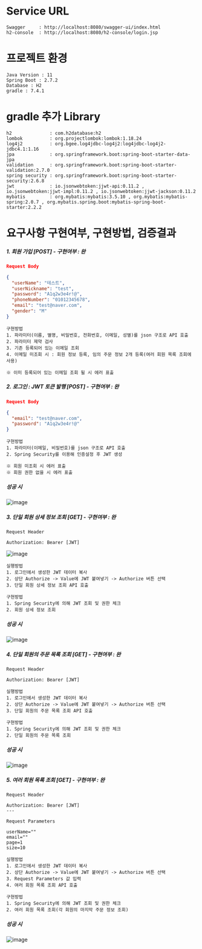 # Service URL
``` url
Swagger     : http://localhost:8080/swagger-ui/index.html
h2-console  : http://localhost:8080/h2-console/login.jsp
```

# 프로젝트 환경
```
Java Version : 11
Spring Boot : 2.7.2
Database : H2
gradle : 7.4.1
```

# gradle 추가 Library
```
h2              : com.h2database:h2
lombok          : org.projectlombok:lombok:1.18.24
log4j2          : org.bgee.log4jdbc-log4j2:log4jdbc-log4j2-jdbc4.1:1.16
jpa             : org.springframework.boot:spring-boot-starter-data-jpa
validation      : org.springframework.boot:spring-boot-starter-validation:2.7.0
spring security : org.springframework.boot:spring-boot-starter-security:2.6.8
jwt             : io.jsonwebtoken:jjwt-api:0.11.2 , io.jsonwebtoken:jjwt-impl:0.11.2 , io.jsonwebtoken:jjwt-jackson:0.11.2
mybatis         : org.mybatis:mybatis:3.5.10 , org.mybatis:mybatis-spring:2.0.7 , org.mybatis.spring.boot:mybatis-spring-boot-starter:2.2.2
```

# 요구사항 구현여부, 구현방법, 검증결과

##### 1. 회원 가입 [POST] - 구현여부 : 완
```json
Request Body

{
  "userName": "테스트",
  "userNickname": "test",
  "password": "A1q2w3e4r!@",
  "phoneNumber": "01012345678",
  "email": "test@naver.com",
  "gender": "M"
}
```

```
구현방법
1. 파라미터(이름, 별명, 비밀번호, 전화번호, 이메일, 성별)를 json 구조로 API 호출
2. 파라미터 제약 검사
3. 기존 등록되어 있는 이메일 조회
4. 이메일 미조회 시 : 회원 정보 등록, 임의 주문 정보 2개 등록(여러 회원 목록 조회에 사용)

※ 이미 등록되어 있는 이메일 조회 될 시 에러 표출
```

##### 2. 로그인 : JWT 토큰 발행 [POST] - 구현여부 : 완
```json
Request Body

{
  "email": "test@naver.com",
  "password": "A1q2w3e4r!@"
}
```


```
구현방법
1. 파라미터(이메일, 비밀번호)를 json 구조로 API 호출
2. Spring Security를 이용해 인증설정 후 JWT 생성

※ 회원 미조회 시 에러 표출
※ 회원 권한 없을 시 에러 표출
```
##### 성공 시
![image](https://user-images.githubusercontent.com/47163913/182144849-bca99503-8e7a-4b5a-b442-4dbc03ac7892.png)


##### 3. 단일 회원 상세 정보 조회 [GET] - 구현여부 : 완
```
Request Header

Authorization: Bearer [JWT]
```
![image](https://user-images.githubusercontent.com/47163913/182146207-4caba508-7b72-4869-8baa-44c2f2a59387.png)

```
실행방법
1. 로그인에서 생성한 JWT 데이터 복사
2. 상단 Authorize -> Value에 JWT 붙여넣기 -> Authorize 버튼 선택
3. 단일 회원 상세 정보 조회 API 호출
```

```
구현방법
1. Spring Security에 의해 JWT 조회 및 권한 체크
2. 회원 상세 정보 조회
```
##### 성공 시
![image](https://user-images.githubusercontent.com/47163913/182152440-343a4c02-a2dd-49c4-a673-851f22cd24c3.png)


##### 4. 단일 회원의 주문 목록 조회 [GET] - 구현여부 : 완
```
Request Header

Authorization: Bearer [JWT]
```

```
실행방법
1. 로그인에서 생성한 JWT 데이터 복사
2. 상단 Authorize -> Value에 JWT 붙여넣기 -> Authorize 버튼 선택
3. 단일 회원의 주문 목록 조회 API 호출
```

```
구현방법
1. Spring Security에 의해 JWT 조회 및 권한 체크
2. 단일 회원의 주문 목록 조회
```

##### 성공 시
![image](https://user-images.githubusercontent.com/47163913/182152844-17d5f59a-ee72-4622-8433-20dc45b9b55f.png)


##### 5. 여러 회원 목록 조회 [GET] - 구현여부 : 완
```
Request Header

Authorization: Bearer [JWT]
---

Request Parameters

userName=""
email=""
page=1
size=10
```

```
실행방법
1. 로그인에서 생성한 JWT 데이터 복사
2. 상단 Authorize -> Value에 JWT 붙여넣기 -> Authorize 버튼 선택
3. Request Parameters 값 입력
4. 여러 회원 목록 조회 API 호출
```

```
구현방법
1. Spring Security에 의해 JWT 조회 및 권한 체크
2. 여러 회원 목록 조회(각 회원의 마지막 주문 정보 조회)
```

##### 성공 시
![image](https://user-images.githubusercontent.com/47163913/182154232-8536b3a3-60b8-4ecb-bbce-e0a2c0ba3a73.png)

